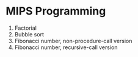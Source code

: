 # MIPS Programming
1. Factorial
2. Bubble sort
3. Fibonacci number, non-procedure-call version
4. Fibonacci number, recursive-call version
